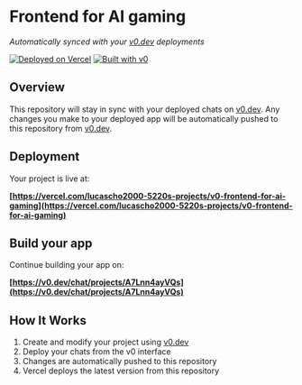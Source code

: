 # Frontend for AI gaming

*Automatically synced with your [v0.dev](https://v0.dev) deployments*

[![Deployed on Vercel](https://img.shields.io/badge/Deployed%20on-Vercel-black?style=for-the-badge&logo=vercel)](https://vercel.com/lucascho2000-5220s-projects/v0-frontend-for-ai-gaming)
[![Built with v0](https://img.shields.io/badge/Built%20with-v0.dev-black?style=for-the-badge)](https://v0.dev/chat/projects/A7Lnn4ayVQs)

## Overview

This repository will stay in sync with your deployed chats on [v0.dev](https://v0.dev).
Any changes you make to your deployed app will be automatically pushed to this repository from [v0.dev](https://v0.dev).

## Deployment

Your project is live at:

**[https://vercel.com/lucascho2000-5220s-projects/v0-frontend-for-ai-gaming](https://vercel.com/lucascho2000-5220s-projects/v0-frontend-for-ai-gaming)**

## Build your app

Continue building your app on:

**[https://v0.dev/chat/projects/A7Lnn4ayVQs](https://v0.dev/chat/projects/A7Lnn4ayVQs)**

## How It Works

1. Create and modify your project using [v0.dev](https://v0.dev)
2. Deploy your chats from the v0 interface
3. Changes are automatically pushed to this repository
4. Vercel deploys the latest version from this repository

